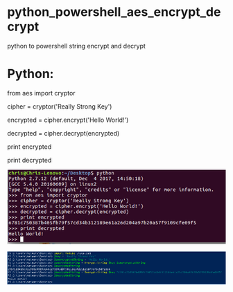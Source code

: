 # python_powershell_aes_encrypt_decrypt
python to powershell string encrypt and decrypt

# Python:

from aes import cryptor

cipher = cryptor('Really Strong Key')

encrypted = cipher.encrypt('Hello World!')

decrypted = cipher.decrypt(encrypted)

print encrypted

print decrypted

![alt text](https://raw.githubusercontent.com/chrisjd20/python_powershell_aes_encrypt_decrypt/master/pythonaes.png)

![alt text](https://raw.githubusercontent.com/chrisjd20/python_powershell_aes_encrypt_decrypt/master/powershellaes.png)
